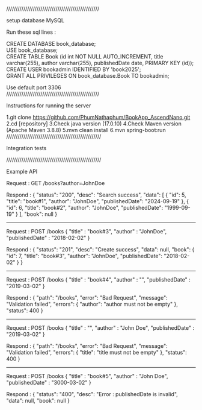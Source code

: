 /////////////////////////////////////////////////

setup database MySQL  

Run these sql lines :  

CREATE DATABASE book_database;  
USE book_database;  
CREATE TABLE Book (id int NOT NULL AUTO_INCREMENT, title varchar(255), author varchar(255), publishedDate date, PRIMARY KEY (id));  
CREATE USER bookadmin IDENTIFIED BY 'book2025';  
GRANT ALL PRIVILEGES ON book_database.Book TO bookadmin;  

Use default port 3306  
/////////////////////////////////////////////////  

Instructions for running the server  

1.git clone https://github.com/PhumNathaphum/BookApp_AscendNano.git  
2.cd [repository]
3.Check java version (17.0.10)
4.Check Maven version (Apache Maven 3.8.8)
5.mvn clean install
6.mvn spring-boot:run
//////////////////////////////////////////////////

Integration tests

//////////////////////////////////////////////////

Example API

Request : GET /books?author=JohnDoe

Respond :
{
    "status": "200",
    "desc": "Search success",
    "data": [
        {
            "id": 5,
            "title": "book#1",
            "author": "JohnDoe",
            "publishedDate": "2024-09-19"
        },
        {
            "id": 6,
            "title": "book#2",
            "author": "JohnDoe",
            "publishedDate": "1999-09-19"
        }
    ],
    "book": null
}

-------------------------------------

Request : POST /books
{
    "title" : "book#3",
    "author" : "JohnDoe",
    "publishedDate" : "2018-02-02" 
}

Respond :
{
    "status": "201",
    "desc": "Create success",
    "data": null,
    "book": {
        "id": 7,
        "title": "book#3",
        "author": "JohnDoe",
        "publishedDate": "2018-02-02"
    }
}

---------------------------------------

Request : POST /books
{
    "title" : "book#4",
    "author" : "",
    "publishedDate" : "2019-03-02" 
}

Respond :
{
    "path": "/books",
    "error": "Bad Request",
    "message": "Validation failed",
    "errors": {
        "author": "author must not be empty"
    },
    "status": 400
}

----------------------------------------

Request : POST /books
{
    "title" : "",
    "author" : "John Doe",
    "publishedDate" : "2019-03-02" 
}

Respond :
{
    "path": "/books",
    "error": "Bad Request",
    "message": "Validation failed",
    "errors": {
        "title": "title must not be empty"
    },
    "status": 400
}

-------------------------------------

Request : POST /books
{
    "title" : "book#5",
    "author" : "John Doe",
    "publishedDate" : "3000-03-02" 
}

Respond :
{
    "status": "400",
    "desc": "Error : publishedDate is invalid",
    "data": null,
    "book": null
}
